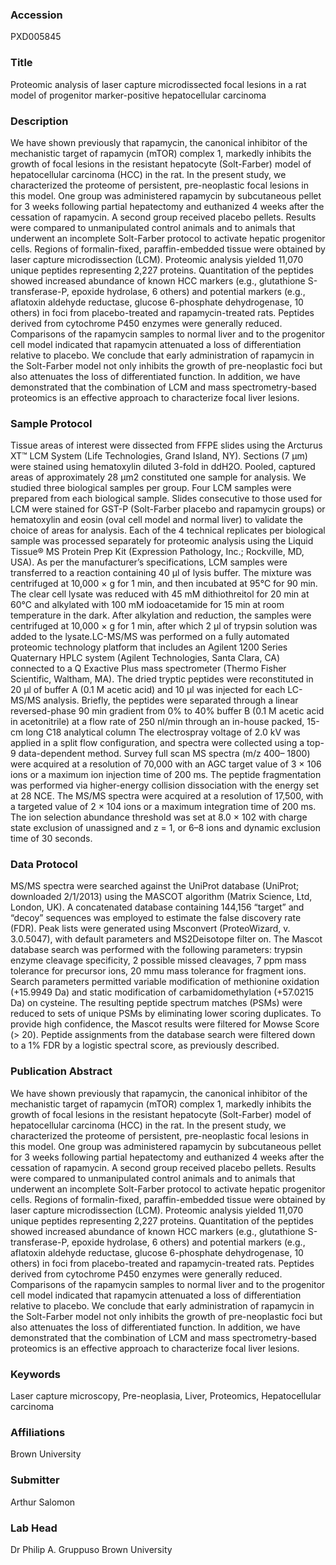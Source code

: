 ### Accession
PXD005845

### Title
Proteomic analysis of laser capture microdissected focal lesions in a rat model of progenitor marker-positive hepatocellular carcinoma

### Description
We have shown previously that rapamycin, the canonical inhibitor of the mechanistic target of rapamycin (mTOR) complex 1, markedly inhibits the growth of focal lesions in the resistant hepatocyte (Solt-Farber) model of hepatocellular carcinoma (HCC) in the rat. In the present study, we characterized the proteome of persistent, pre-neoplastic focal lesions in this model. One group was administered rapamycin by subcutaneous pellet for 3 weeks following partial hepatectomy and euthanized 4 weeks after the cessation of rapamycin. A second group received placebo pellets. Results were compared to unmanipulated control animals and to animals that underwent an incomplete Solt-Farber protocol to activate hepatic progenitor cells. Regions of formalin-fixed, paraffin-embedded tissue were obtained by laser capture microdissection (LCM). Proteomic analysis yielded 11,070 unique peptides representing 2,227 proteins. Quantitation of the peptides showed increased abundance of known HCC markers (e.g., glutathione S-transferase-P, epoxide hydrolase, 6 others) and potential markers (e.g., aflatoxin aldehyde reductase, glucose 6-phosphate dehydrogenase, 10 others) in foci from placebo-treated and rapamycin-treated rats. Peptides derived from cytochrome P450 enzymes were generally reduced. Comparisons of the rapamycin samples to normal liver and to the progenitor cell model indicated that rapamycin attenuated a loss of differentiation relative to placebo. We conclude that early administration of rapamycin in the Solt-Farber model not only inhibits the growth of pre-neoplastic foci but also attenuates the loss of differentiated function. In addition, we have demonstrated that the combination of LCM and mass spectrometry-based proteomics is an effective approach to characterize focal liver lesions.

### Sample Protocol
Tissue areas of interest were dissected from FFPE slides using the Arcturus XT™ LCM System (Life Technologies, Grand Island, NY). Sections (7 μm) were stained using hematoxylin diluted 3-fold in ddH2O. Pooled, captured areas of approximately 28 μm2 constituted one sample for analysis. We studied three biological samples per group. Four LCM samples were prepared from each biological sample. Slides consecutive to those used for LCM were stained for GST-P (Solt-Farber placebo and rapamycin groups) or hematoxylin and eosin (oval cell model and normal liver) to validate the choice of areas for analysis. Each of the 4 technical replicates per biological sample was processed separately for proteomic analysis using the Liquid Tissue® MS Protein Prep Kit (Expression Pathology, Inc.; Rockville, MD, USA). As per the manufacturer’s specifications, LCM samples were transferred to a reaction containing 40 μl of lysis buffer. The mixture was centrifuged at 10,000 × g for 1 min, and then incubated at 95°C for 90 min. The clear cell lysate was reduced with 45 mM dithiothreitol for 20 min at 60°C and alkylated with 100 mM iodoacetamide for 15 min at room temperature in the dark. After alkylation and reduction, the samples were centrifuged at 10,000 × g for 1 min, after which 2 μl of trypsin solution was added to the lysate.LC-MS/MS was performed on a fully automated proteomic technology platform that includes an Agilent 1200 Series Quaternary HPLC system (Agilent Technologies, Santa Clara, CA) connected to a Q Exactive Plus mass spectrometer (Thermo Fisher Scientific, Waltham, MA). The dried tryptic peptides were reconstituted in 20 μl of buffer A (0.1 M acetic acid) and 10 μl was injected for each LC-MS/MS analysis. Briefly, the peptides were separated through a linear reversed-phase 90 min gradient from 0% to 40% buffer B (0.1 M acetic acid in acetonitrile) at a flow rate of 250 nl/min through an in-house packed, 15-cm long C18 analytical column The electrospray voltage of 2.0 kV was applied in a split flow configuration, and spectra were collected using a top-9 data-dependent method. Survey full scan MS spectra (m/z 400– 1800) were acquired at a resolution of 70,000 with an AGC target value of 3 × 106 ions or a maximum ion injection time of 200 ms. The peptide fragmentation was performed via higher-energy collision dissociation with the energy set at 28 NCE. The MS/MS spectra were acquired at a resolution of 17,500, with a targeted value of 2 × 104 ions or a maximum integration time of 200 ms. The ion selection abundance threshold was set at 8.0 × 102 with charge state exclusion of unassigned and z = 1, or 6–8 ions and dynamic exclusion time of 30 seconds.

### Data Protocol
MS/MS spectra were searched against the UniProt database (UniProt; downloaded 2/1/2013) using the MASCOT algorithm (Matrix Science, Ltd, London, UK). A concatenated database containing 144,156 “target” and “decoy” sequences was employed to estimate the false discovery rate (FDR). Peak lists were generated using Msconvert (ProteoWizard, v. 3.0.5047), with default parameters and MS2Deisotope filter on. The Mascot database search was performed with the following parameters: trypsin enzyme cleavage specificity, 2 possible missed cleavages, 7 ppm mass tolerance for precursor ions, 20 mmu mass tolerance for fragment ions. Search parameters permitted variable modification of methionine oxidation (+15.9949 Da) and static modification of carbamidomethylation (+57.0215 Da) on cysteine. The resulting peptide spectrum matches (PSMs) were reduced to sets of unique PSMs by eliminating lower scoring duplicates. To provide high confidence, the Mascot results were filtered for Mowse Score (> 20). Peptide assignments from the database search were filtered down to a 1% FDR by a logistic spectral score, as previously described.

### Publication Abstract
We have shown previously that rapamycin, the canonical inhibitor of the mechanistic target of rapamycin (mTOR) complex 1, markedly inhibits the growth of focal lesions in the resistant hepatocyte (Solt-Farber) model of hepatocellular carcinoma (HCC) in the rat. In the present study, we characterized the proteome of persistent, pre-neoplastic focal lesions in this model. One group was administered rapamycin by subcutaneous pellet for 3 weeks following partial hepatectomy and euthanized 4 weeks after the cessation of rapamycin. A second group received placebo pellets. Results were compared to unmanipulated control animals and to animals that underwent an incomplete Solt-Farber protocol to activate hepatic progenitor cells. Regions of formalin-fixed, paraffin-embedded tissue were obtained by laser capture microdissection (LCM). Proteomic analysis yielded 11,070 unique peptides representing 2,227 proteins. Quantitation of the peptides showed increased abundance of known HCC markers (e.g., glutathione S-transferase-P, epoxide hydrolase, 6 others) and potential markers (e.g., aflatoxin aldehyde reductase, glucose 6-phosphate dehydrogenase, 10 others) in foci from placebo-treated and rapamycin-treated rats. Peptides derived from cytochrome P450 enzymes were generally reduced. Comparisons of the rapamycin samples to normal liver and to the progenitor cell model indicated that rapamycin attenuated a loss of differentiation relative to placebo. We conclude that early administration of rapamycin in the Solt-Farber model not only inhibits the growth of pre-neoplastic foci but also attenuates the loss of differentiated function. In addition, we have demonstrated that the combination of LCM and mass spectrometry-based proteomics is an effective approach to characterize focal liver lesions.

### Keywords
Laser capture microscopy, Pre-neoplasia, Liver, Proteomics, Hepatocellular carcinoma

### Affiliations
Brown University

### Submitter
Arthur Salomon

### Lab Head
Dr Philip A. Gruppuso
Brown University


